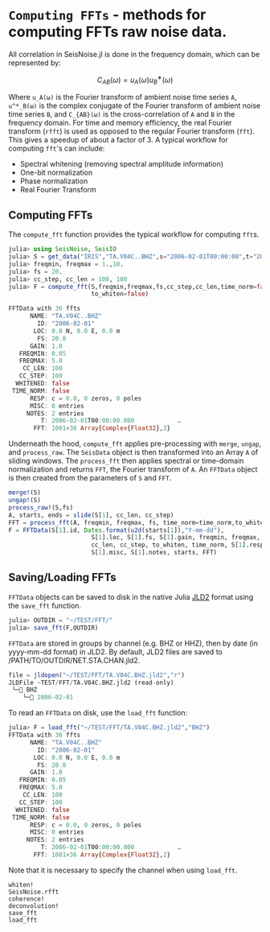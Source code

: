 # `Computing FFTs` - methods for computing FFTs raw noise data.

All correlation in SeisNoise.jl is done in the frequency domain, which can be represented
by:

```math
C_{AB}(ω) = u_A(ω) u^∗_B(ω)
```

Where ``u_A(ω)`` is the Fourier transform of ambient noise time series ``A``,
``u^*_B(ω)`` is the complex conjugate of the Fourier transform of ambient noise
time series ``B``, and ``C_{AB}(ω)`` is the cross-correlation of ``A`` and ``B``
in the frequency domain. For time and memory efficiency, the real Fourier transform
(`rfft`) is used as opposed to the regular Fourier transform (`fft`). This gives
a speedup of about a factor of 3. A typical workflow for computing `fft`'s can include:

- Spectral whitening (removing spectral amplitude information)
- One-bit normalization
- Phase normalization
- Real Fourier Transform

## Computing FFTs

The `compute_fft` function provides the typical workflow for computing `fft`s.

```julia
julia> using SeisNoise, SeisIO
julia> S = get_data("IRIS","TA.V04C..BHZ",s="2006-02-01T00:00:00",t="2006-02-01T01:00:00")
julia> freqmin, freqmax = 1.,10.
julia> fs = 20.
julia> cc_step, cc_len = 100, 100
julia> F = compute_fft(S,freqmin,freqmax,fs,cc_step,cc_len,time_norm=false,
                       to_whiten=false)

FFTData with 36 ffts
      NAME: "TA.V04C..BHZ"                     
        ID: "2006-02-01"                       
       LOC: 0.0 N, 0.0 E, 0.0 m
        FS: 20.0
      GAIN: 1.0
   FREQMIN: 0.05
   FREQMAX: 5.0
    CC_LEN: 100                                
   CC_STEP: 100                                
  WHITENED: false                              
 TIME_NORM: false                              
      RESP: c = 0.0, 0 zeros, 0 poles
      MISC: 0 entries                          
     NOTES: 2 entries                          
         T: 2006-02-01T00:00:00.000            …
       FFT: 1001×36 Array{Complex{Float32},2}  
```

Underneath the hood, `compute_fft` applies pre-processing with `merge`, `ungap`,
and `process_raw`. The `SeisData` object is then transformed into an Array `A` of
sliding windows. The `process_fft` then applies spectral or time-domain normalization
and returns `FFT`, the Fourier transform of `A`. An `FFTData` object is then created
from the parameters of `S` and `FFT`.

```julia                        
merge!(S)
ungap!(S)
process_raw!(S,fs)
A, starts, ends = slide(S[1], cc_len, cc_step)
FFT = process_fft(A, freqmin, freqmax, fs, time_norm=time_norm,to_whiten=to_whiten)
F = FFTData(S[1].id, Dates.format(u2d(starts[1]),"Y-mm-dd"),
                       S[1].loc, S[1].fs, S[1].gain, freqmin, freqmax,
                       cc_len, cc_step, to_whiten, time_norm, S[1].resp,
                       S[1].misc, S[1].notes, starts, FFT)
```

## Saving/Loading FFTs

`FFTData` objects can be saved to disk in the native Julia [JLD2](https://github.com/JuliaIO/JLD2.jl)
format using the `save_fft` function.

```julia
julia> OUTDIR = "~/TEST/FFT/"
julia> save_fft(F,OUTDIR)
```

`FFTData` are stored in groups by channel (e.g. BHZ or HHZ), then by date
(in yyyy-mm-dd format) in JLD2. By default, JLD2 files are saved to
/PATH/TO/OUTDIR/NET.STA.CHAN.jld2.

```julia
file = jldopen("~/TEST/FFT/TA.V04C.BHZ.jld2","r")
JLDFile ~TEST/FFT/TA.V04C.BHZ.jld2 (read-only)
 └─📂 BHZ
    └─🔢 2006-02-01
```

To read an `FFTData` on disk, use the `load_fft` function:

```julia
julia> F = load_fft("~/TEST/FFT/TA.V04C.BHZ.jld2","BHZ")
FFTData with 36 ffts
      NAME: "TA.V04C..BHZ"                     
        ID: "2006-02-01"                       
       LOC: 0.0 N, 0.0 E, 0.0 m
        FS: 20.0
      GAIN: 1.0
   FREQMIN: 0.05
   FREQMAX: 5.0
    CC_LEN: 100                                
   CC_STEP: 100                                
  WHITENED: false                              
 TIME_NORM: false                              
      RESP: c = 0.0, 0 zeros, 0 poles
      MISC: 0 entries                          
     NOTES: 2 entries                          
         T: 2006-02-01T00:00:00.000            …
       FFT: 1001×36 Array{Complex{Float32},2}
```

Note that it is necessary to specify the channel when using `load_fft`.

```@docs
whiten!
SeisNoise.rfft
coherence!
deconvolution!
save_fft
load_fft
```
